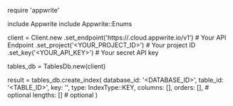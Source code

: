 require 'appwrite'

include Appwrite
include Appwrite::Enums

client = Client.new
    .set_endpoint('https://<REGION>.cloud.appwrite.io/v1') # Your API Endpoint
    .set_project('<YOUR_PROJECT_ID>') # Your project ID
    .set_key('<YOUR_API_KEY>') # Your secret API key

tables_db = TablesDb.new(client)

result = tables_db.create_index(
    database_id: '<DATABASE_ID>',
    table_id: '<TABLE_ID>',
    key: '',
    type: IndexType::KEY,
    columns: [],
    orders: [], # optional
    lengths: [] # optional
)
